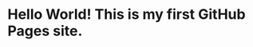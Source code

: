 <Maryam Nasab>
<html>
<head>
    <title>My First Project</title>
</head>
<body>
    <h1>Hello World! This is my first GitHub Pages site.</h1>
</body>
</html>
